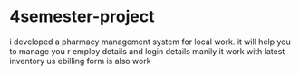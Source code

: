 # 4semester-project
i developed a pharmacy management system for local work. it will help you to manage you r employ details and login details  manily it work with latest inventory us ebilling form is also work
